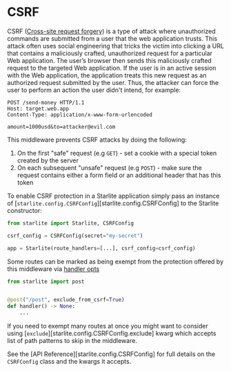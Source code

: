 # CSRF

CSRF ([Cross-site request forgery](https://en.wikipedia.org/wiki/Cross-site_request_forgery)) is a type of attack
where unauthorized commands are submitted from a user that the web application trusts. This attack often uses
social engineering that tricks the victim into clicking a URL that contains a maliciously crafted, unauthorized
request for a particular Web application. The user’s browser then sends this maliciously crafted request to the
targeted Web application. If the user is in an active session with the Web application, the application treats
this new request as an authorized request submitted by the user. Thus, the attacker can force the user to perform
an action the user didn't intend, for example:

```text
POST /send-money HTTP/1.1
Host: target.web.app
Content-Type: application/x-www-form-urlencoded

amount=1000usd&to=attacker@evil.com
```

This middleware prevents CSRF attacks by doing the following:

1. On the first "safe" request (e.g `GET`) - set a cookie with a special token created by the server
2. On each subsequent "unsafe" request (e.g `POST`) - make sure the request contains either a form field or
   an additional header that has this token

To enable CSRF protection in a Starlite application simply pass an instance of
[`starlite.config.CSRFConfig`][starlite.config.CSRFConfig] to the Starlite constructor:

```python
from starlite import Starlite, CSRFConfig

csrf_config = CSRFConfig(secret="my-secret")

app = Starlite(route_handlers=[...], csrf_config=csrf_config)
```

Some routes can be marked as being exempt from the protection offered by this middleware via
[handler opts](../../2-route-handlers/5-handler-opts.md)

```python
from starlite import post


@post("/post", exclude_from_csrf=True)
def handler() -> None:
    ...
```

If you need to exempt many routes at once you might want to consider using [`exclude`][starlite.config.CSRFConfig.exclude]
kwarg which accepts list of path patterns to skip in the middleware.

See the [API Reference][starlite.config.CSRFConfig] for full details on the `CSRFConfig` class and the kwargs it accepts.
